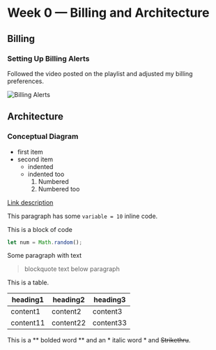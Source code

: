 # Week 0 — Billing and Architecture

## Billing

### Setting Up Billing Alerts
Followed the video posted on the playlist and adjusted my billing preferences.

![Billing Alerts](https://pasteboard.co/YJ443BgenNwK.png)

## Architecture

### Conceptual Diagram

- first item
- second item
  - indented
  - indented too
    1. Numbered
    2. Numbered too

[Link description](http://www.github.com)

This paragraph has some `variable = 10` inline code.

This is a block of code
```javascript
let num = Math.random();
```

Some paragraph with text
> blockquote text below paragraph

This is a table.

| heading1 | heading2 | heading3 |
| --- | --- | --- |
| content1 | content2 | content3 |
| content11 | content22 | content33 |

This is a ** bolded word ** and an * italic word * and ~~Strikethru~~.
